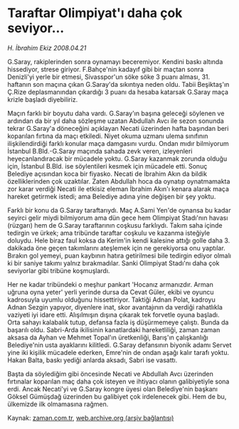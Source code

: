 # Taraftar Olimpiyat'ı daha çok seviyor...

*H. İbrahim Ekiz 2008.04.21*

<tr><td class="metin" colspan="2" style="padding-top: 20px; padding-left: 5px; padding-right: 10px;">G.Saray, rakiplerinden sonra oynamayı beceremiyor. Kendini baskı altında hissediyor, strese giriyor. F.Bahçe'nin kadayıf gibi bir maçtan sonra Denizli'yi yerle bir etmesi, Sivasspor'un söke söke 3 puanı alması, 31. haftanın son maçına çıkan G.Saray'da sıkıntıya neden oldu. Tabii Beşiktaş'ın Ç.Rize deplasmanından çıkardığı 3 puanı da hesaba katarsak G.Saray maça krizle başladı diyebiliriz.</td></tr><tr><td class="metin" colspan="2" style="padding-top: 20px; padding-left: 5px; padding-right: 10px;"><p>Maçın farklı bir boyutu daha vardı. G.Saray'ın başına geleceği söylenen ve ardından da bir yıl daha sözleşme uzatan Abdullah Avcı ile sezon sonunda tekrar G.Saray'a döneceğini açıklayan Necati üzerinden hafta başından beri koparılan fırtına da maçı etkiledi. Niyet okuma uzmanı ulema sınıfının ilişkilendirdiği farklı konular maça damgasını vurdu. Ondan mıdır bilmiyorum İstanbul B.Bld.-G.Saray maçında sahada zevk veren, izleyenleri heyecanlandıracak bir mücadele yoktu. G.Saray kazanmak zorunda olduğu için, İstanbul B.Bld. ise söylentileri kesmek için mücadele etti. Sonuç Belediye açısından koca bir fiyasko. Necati de İbrahim Akın da bildik özelliklerinden çok uzaktılar. Zaten Abdullah hoca da oynatıp oynatmamakta zor karar verdiği Necati ile etkisiz eleman İbrahim Akın'ı kenara alarak maça hareket getirmek istedi; ama Belediye adına yine değişen bir şey yoktu.
<p>Farklı bir konu da G.Saray taraftarıydı. Maç A.Sami Yen'de oynansa bu kadar seyirci gelir miydi bilmiyorum ama dün gece hem Olimpiyat Stadı'nın havası (rüzgarı) hem de G.Saray taraftarının coşkusu farklıydı. Takım saha içinde tedirgin ve ürkek; ama tribünde taraftar coşkulu ve kazanma isteğiyle doluydu. Hele biraz faul koksa da Kerim'in kendi kalesine attığı golle daha 3. dakikada öne geçen takımlarını ateşlemek için ne gerekiyorsa onu yaptılar. Bırakın gol yemeyi, puan kaybının hatıra getirilmesi bile tedirgin ediyor olmalı ki bir saniye takımı yalnız bırakmadılar. Sanki Olimpiyat Stadı'nı daha çok seviyorlar gibi tribüne koşmuşlardı.
<p>Her ne kadar tribündeki o meşhur pankart 'Hocanız armanızdır. Arman uğruna oyna yeter' yerli yerinde dursa da Cevat Güler, ekibi ve oyuncu kadrosuyla uyumlu olduğunu hissettiriyor. Taktiği Adnan Polat, kadroyu Adnan Sezgin yapıyor, diyenlere inat, skor avantajının da verdiği rahatlıkla vaziyeti iyi idare etti. Alışılmışın dışına çıkarak tek forvetle oyuna başladı. Orta sahayı kalabalık tutup, defansa fazla iş düşürmemeye çalıştı. Bunda da başarılı oldu. Sabri-Arda ikilisinin kanatlardaki hareketliliği, zaman zaman aksasa da Ayhan ve Mehmet Topal'ın üretkenliği, Barış'ın çalışkanlığı Belediye'nin usta ayaklarını kilitledi. G.Saray defansının biyonik adamı Servet yine iki kişilik mücadele ederken, Emre'nin de ondan aşağı kalır tarafı yoktu. Hakan Balta, baskı yediği anlarda aksadı, Sabri ise vasattı.
<p>Başta da söylediğim gibi öncesinde Necati ve Abdullah Avcı üzerinden fırtınalar koparılan maç daha çok isteyen ve ihtiyacı olanın galibiyetiyle sona erdi. Ancak Necati'yi ve G.Saray kongre üyesi olan Belediye'nin başkanı Göksel Gümüşdağ üzerinden bu galibiyet çok irdelenecek gibi. Hem de bu, ülkemizde ilk olmamasına rağmen.<br/></p></p></p></p></td></tr>

Kaynak: [zaman.com.tr](http://zaman.com.tr/yazar.do?yazino=679467), [web.archive.org (arşiv bağlantısı)](http://web.archive.org/web/20080804224252/http://www.zaman.com.tr:80/yazar.do?yazino=679467)
